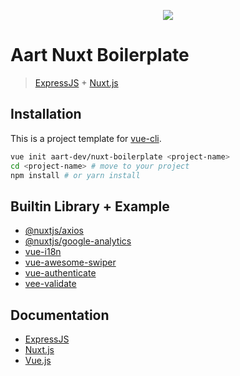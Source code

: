 <p align="center"><img src="https://cloud.githubusercontent.com/assets/904724/22470179/b84f58d8-e7ce-11e6-995b-0933711ca566.png"></p>


# Aart Nuxt Boilerplate

> [ExpressJS](http://expressjs.com/) + [Nuxt.js](https://nuxtjs.org)

## Installation

This is a project template for [vue-cli](https://github.com/vuejs/vue-cli).

```bash
vue init aart-dev/nuxt-boilerplate <project-name>
cd <project-name> # move to your project
npm install # or yarn install
```

## Builtin Library + Example

- [@nuxtjs/axios](https://axios.nuxtjs.org/)
- [@nuxtjs/google-analytics](https://github.com/nuxt-community/analytics-module)
- [vue-i18n](http://kazupon.github.io/vue-i18n/)
- [vue-awesome-swiper](https://github.com/surmon-china/vue-awesome-swiper)
- [vue-authenticate](https://github.com/dgrubelic/vue-authenticate)
- [vee-validate](https://baianat.github.io/vee-validate/)



## Documentation

- [ExpressJS](http://expressjs.com/en/guide/routing.html)
- [Nuxt.js](https://nuxtjs.org/guide/)
- [Vue.js](http://vuejs.org/guide/)
